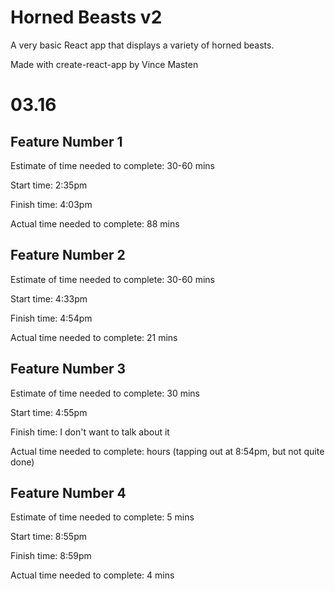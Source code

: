 # Horned Beasts v2
A very basic React app that displays a variety of horned beasts. 

Made with create-react-app by Vince Masten

# 03.16

## Feature Number 1
Estimate of time needed to complete: 30-60 mins

Start time: 2:35pm

Finish time: 4:03pm

Actual time needed to complete: 88 mins

## Feature Number 2
Estimate of time needed to complete: 30-60 mins

Start time: 4:33pm

Finish time: 4:54pm

Actual time needed to complete: 21 mins

## Feature Number 3
Estimate of time needed to complete: 30 mins

Start time: 4:55pm

Finish time: I don't want to talk about it

Actual time needed to complete: hours (tapping out at 8:54pm, but not quite done)

## Feature Number 4
Estimate of time needed to complete: 5 mins

Start time: 8:55pm

Finish time: 8:59pm

Actual time needed to complete: 4 mins
